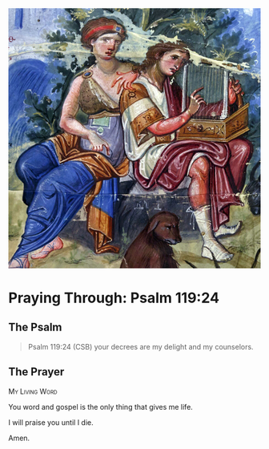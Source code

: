 <img class="intro-right" src="art-paris-psalter.jpg">

<style>
  li {list-style-type: none;}
  p + ul {
    margin-top: -18px;
}
</style>

# Praying Through: Psalm 119:24

## The Psalm

>Psalm 119:24 (CSB) your decrees are my delight and my counselors.

## The Prayer

<div style="font-variant: small-caps;">
My Living Word
</div>

You word
  and gospel
  is the only thing
  that gives me
  life.

I will praise you until I die.

Amen.
